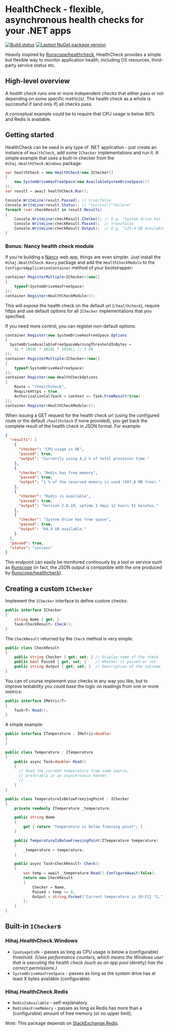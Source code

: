# HealthCheck - flexible, asynchronous health checks for your .NET apps

[![Build status](https://img.shields.io/appveyor/ci/hihaj/healthcheck/master.svg)](https://ci.appveyor.com/project/Hihaj/healthcheck/branch/master)
[![Lastest NuGet package version](https://img.shields.io/nuget/v/Hihaj.HealthCheck.svg)](https://www.nuget.org/packages?q=hihaj.healthcheck)

Heavily inspired by [Runscope/healthcheck](https://github.com/Runscope/healthcheck), HealthCheck provides a simple but flexible way to monitor application health, including OS resources, third-party service status etc.


## High-level overview

A *health check* runs one or more independent *checks* that either pass or not depending on some specific *metric(s)*. The health check as a whole is successful if (and only if) all checks pass.

A conceptual example could be to require that CPU usage is below 80% and Redis is available.


## Getting started

HealthCheck can be used in any type of .NET application - just create an instance of `HealthCheck`, add some `IChecker` implementations and run it. A simple example that uses a built-in checker from the `Hihaj.HealthCheck.Windows` package:

```c#
var healthCheck = new HealthCheck(new IChecker[]
{
    new SystemDriveHasFreeSpace(new AvailableSystemDriveSpace())
});
var result = await healthCheck.Run();

Console.WriteLine(result.Passed); // true/false
Console.WriteLine(result.Status); // "success"/"failure"
foreach (var checkResult in result.Results)
{
    Console.WriteLine(checkResult.Checker); // E.g. "System drive has free space"
    Console.WriteLine(checkResult.Passed);  // true/false
    Console.WriteLine(checkResult.Output);  // E.g. "123.4 GB available"
}
```

### Bonus: Nancy health check module

If you're building a [Nancy](https://github.com/NancyFx) web app, things are even simpler. Just install the `Hihaj.HealthCheck.Nancy` package and add the `HealthCheckModule` to the `ConfigureApplicationContainer` method of your bootstrapper:

```c#
container.RegisterMultiple<IChecker>(new[]
{
    typeof(SystemDriveHasFreeSpace)
});
container.Register<HealthCheckModule>();
```

This will expose the health check on the default url (`/healthcheck`), require https and use default options for all `IChecker` implementations that you specified.

If you need more control, you can register non-default options:

```c#
container.Register(new SystemDriveHasFreeSpace.Options
{
  SystemDriveAvailableFreeSpaceWarningThresholdInBytes =
    5L * 1024L * 1024L * 1024L; // 5 GB
});
container.RegisterMultiple<IChecker>(new[]
{
    typeof(SystemDriveHasFreeSpace)
});
container.Register(new HealthCheckOptions
{
    Route = "/healthcheck",
    RequireHttps = true,
    AuthorizationCallback = context => Task.FromResult(true)
});
container.Register<HealthCheckModule>();
```

When issuing a GET request for the health check url (using the configured route or the default `/healthcheck` if none provided), you get back the complete result of the health check in JSON format. For example:

```json
{
  "results": [
    {
      "checker": "CPU usage is OK",
      "passed": true,
      "output": "Currently using 4,2 % of total processor time."
    },
    {
      "checker": "Redis has free memory",
      "passed": true,
      "output": "1 % of the reserved memory is used (507,8 MB free)."
    },
    {
      "checker": "Redis is available",
      "passed": true,
      "output": "Version 2.8.19, uptime 1 days 12 hours 51 minutes."
    },
    {
      "checker": "System drive has free space",
      "passed": true,
      "output": "84,9 GB available."
    }
  ],
  "passed": true,
  "status": "success"
}
```

This endpoint can easily be monitored continously by a tool or service such as [Runscope](https://www.runscope.com/) (in fact, the JSON output is compatible with the one produced by [Runscope/healthcheck](https://github.com/Runscope/healthcheck)).


## Creating a custom `IChecker`

Implement the `IChecker` interface to define custom checks:

```c#
public interface IChecker
{
    string Name { get; }
    Task<CheckResult> Check();
}
```

The `CheckResult` returned by the `Check` method is very simple:

```c#
public class CheckResult
{
    public string Checker { get; set; } // Display name of the check
    public bool Passed { get; set; }    // Whether it passed or not
    public string Output { get; set; }  // Description of the outcome
}
```

You can of course implement your checks in any way you like, but to improve testability you could base the logic on readings from one or more _metrics_:

```c#
public interface IMetric<T>
{
    Task<T> Read();
}
```

A simple example:

```c#
public interface ITemperature : IMetric<double>
{
}

public class Temperature : ITemperature
{
    public async Task<double> Read()
    {
      // Read the current temperature from some source,
      // preferably in an asynchronous manner.
      // ...
    }
}

public class TemperatureIsBelowFreezingPoint : IChecker
{
    private readonly ITemperature _temperature;

    public string Name
    {
        get { return "Temperature is below freezing point"; }
    }

    public TemperatureIsBelowFreezingPoint(ITemperature temperature)
    {
        _temperature = temperature;
    }

    public async Task<CheckResult> Check()
    {
        var temp = await _temperature.Read().ConfigureAwait(false);
        return new CheckResult
        {
            Checker = Name,
            Passed = temp <= 0,
            Output = string.Format("Current temperature is {0:F1} °C.", temp)
        };
    }
}
```


## Built-in `IChecker`s

### Hihaj.HealthCheck.Windows

- `CpuUsageIsOk` - passes as long as CPU usage is below a (configurable) threshold. _(Uses performance counters, which means the Windows user that is executing the health check (such as an app pool identity) has the correct permissions.)_
- `SystemDriveHasFreeSpace` - passes as long as the system drive has at least X bytes available (configurable).

### Hihaj.HealthCheck.Redis

- `RedisIsAvailable` - self-explanatory.
- `RedisHasFreeMemory` - passes as long as Redis has more than a (configurable) amount of free memory (or no upper limit).

*Note:* This package depends on [StackExchange.Redis](https://github.com/StackExchange/StackExchange.Redis).
